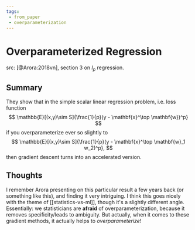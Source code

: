```yaml
---
tags:
 - from_paper
 - overparameterization
---
```


# Overparameterized Regression

src: [@Arora:2018vn], section 3 on $l_p$ regression.

## Summary

They show that in the simple scalar linear regression problem, i.e. loss function
$$
  \mathbb{E}[(x,y)\sim S]{\frac{1}{p}(y - \mathbf{x}^\top \mathbf{w})^p}
$$
if you overparameterize ever so slightly to
$$
  \mathbb{E}[(x,y)\sim S]{\frac{1}{p}(y - \mathbf{x}^\top \mathbf{w}_1 w_2)^p},
$$
then gradient descent turns into an accelerated version.

## Thoughts

I remember Arora presenting on this particular result a few years back (or something like this), and finding it very intriguing. I think this goes nicely with the theme of [[statistics-vs-ml]], though it's a slightly different angle. Essentially: we statisticians are **afraid** of overparameterization, because it removes specificity/leads to ambiguity. But actually, when it comes to these gradient methods, it actually helps to *overparameterize*!